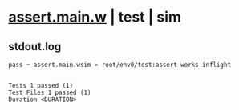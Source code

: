 # [assert.main.w](../../../../../examples/tests/valid/assert.main.w) | test | sim

## stdout.log
```log
pass ─ assert.main.wsim » root/env0/test:assert works inflight
 
 
Tests 1 passed (1)
Test Files 1 passed (1)
Duration <DURATION>
```


